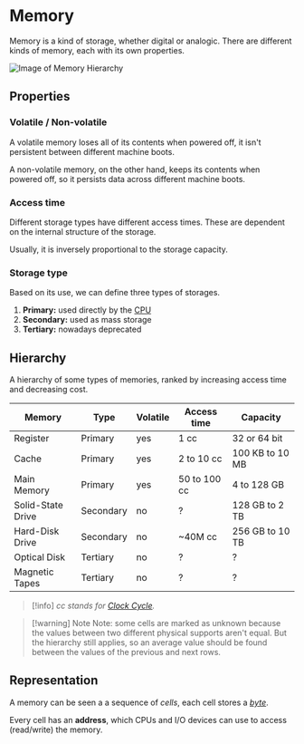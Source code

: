 # Memory

Memory is a kind of storage, whether digital or analogic. There are different kinds of memory, each with its own properties.

![Image of Memory Hierarchy](?TK)

## Properties

### Volatile / Non-volatile

A volatile memory loses all of its contents when powered off, it isn't persistent between different machine boots.

A non-volatile memory, on the other hand, keeps its contents when powered off, so it persists data across different machine boots.

### Access time

Different storage types have different access times. These are dependent on the internal structure of the storage.

Usually, it is inversely proportional to the storage capacity.

### Storage type

Based on its use, we can define three types of storages.

1. **Primary:** used directly by the [CPU](/Systems%20and%20Networking/Unit%201/Architecture/CPU.md)
2. **Secondary:** used as mass storage
3. **Tertiary:** nowadays deprecated

## Hierarchy

A hierarchy of some types of memories, ranked by increasing access time and decreasing cost.

| **Memory**        | **Type**  | **Volatile** | **Access** time | **Capacity**    |
| ----------------- | --------- | ------------ | --------------- | --------------- |
| Register          | Primary   | yes          | 1 cc            | 32 or 64 bit    |
| Cache             | Primary   | yes          | 2 to 10 cc      | 100 KB to 10 MB |
| Main Memory       | Primary   | yes          | 50 to 100 cc    | 4 to 128 GB     |
| Solid-State Drive | Secondary | no           | ?               | 128 GB to 2 TB  |
| Hard-Disk Drive   | Secondary | no           | ~40M cc         | 256 GB to 10 TB |
| Optical Disk      | Tertiary  | no           | ?               | ?               |
| Magnetic Tapes    | Tertiary  | no           | ?               | ?               |

> [!info]
> *cc stands for [Clock Cycle](/Systems%20and%20Networking/Unit%201/Architecture/CPU.md#Instruction%20Cycle).*

> [!warning] Note
> Note: some cells are marked as unknown because the values between two different physical supports aren't equal. But the hierarchy still applies, so an average value should be found between the values of the previous and next rows.

## Representation

A memory can be seen a a sequence of *cells*, each cell stores a *[byte](?)*.

Every cell has an **address**, which CPUs and I/O devices can use to access (read/write) the memory.